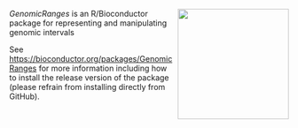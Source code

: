 [<img src="https://www.bioconductor.org/images/logo/jpg/bioconductor_logo_rgb.jpg" width="200" align="right"/>](https://bioconductor.org/)

_GenomicRanges_ is an R/Bioconductor package for representing and manipulating genomic intervals

See https://bioconductor.org/packages/GenomicRanges for more information including how to install the release version of the package (please refrain from installing directly from GitHub).

